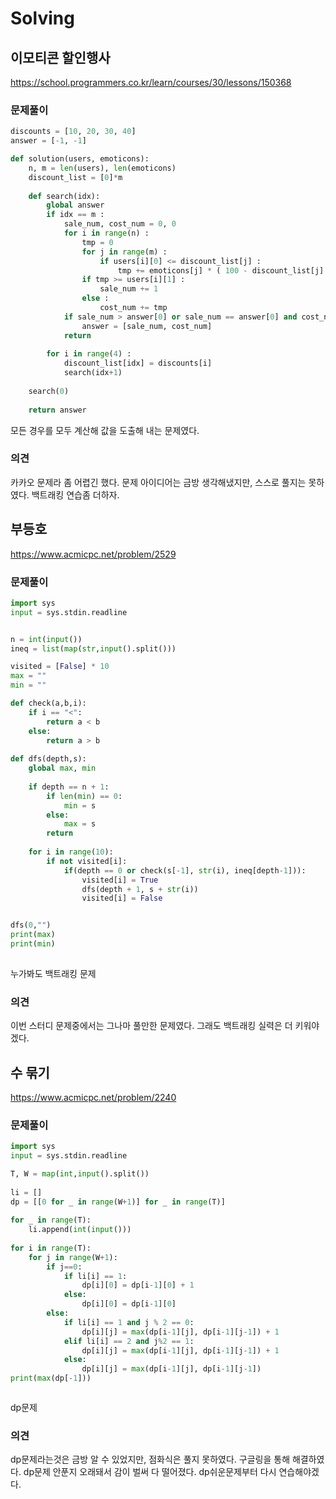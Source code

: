 # Solving

## 이모티콘 할인행사
https://school.programmers.co.kr/learn/courses/30/lessons/150368
### 문제풀이
```python
discounts = [10, 20, 30, 40]
answer = [-1, -1]

def solution(users, emoticons):
    n, m = len(users), len(emoticons)
    discount_list = [0]*m
    
    def search(idx):
        global answer
        if idx == m :
            sale_num, cost_num = 0, 0
            for i in range(n) :
                tmp = 0
                for j in range(m) :
                    if users[i][0] <= discount_list[j] :
                        tmp += emoticons[j] * ( 100 - discount_list[j] ) // 100
                if tmp >= users[i][1] :
                    sale_num += 1
                else :
                    cost_num += tmp
            if sale_num > answer[0] or sale_num == answer[0] and cost_num > answer[1] :
                answer = [sale_num, cost_num]
            return
        
        for i in range(4) :
            discount_list[idx] = discounts[i]
            search(idx+1)
    
    search(0)
    
    return answer

```
모든 경우를 모두 계산해 값을 도출해 내는 문제였다.
### 의견
카카오 문제라 좀 어렵긴 했다. 문제 아이디어는 금방 생각해냈지만, 스스로 풀지는 못하였다. 백트래킹 연습좀 더하자.

## 부등호
https://www.acmicpc.net/problem/2529
### 문제풀이
```python
import sys
input = sys.stdin.readline


n = int(input())
ineq = list(map(str,input().split()))

visited = [False] * 10
max = ""
min = ""

def check(a,b,i):
    if i == "<":
        return a < b
    else:
        return a > b
    
def dfs(depth,s):
    global max, min
    
    if depth == n + 1:
        if len(min) == 0:
            min = s
        else:
            max = s
        return
    
    for i in range(10):
        if not visited[i]:
            if(depth == 0 or check(s[-1], str(i), ineq[depth-1])):
                visited[i] = True
                dfs(depth + 1, s + str(i))
                visited[i] = False


dfs(0,"")
print(max)
print(min)
            
```
누가봐도 백트래킹 문제
### 의견
이번 스터디 문제중에서는 그나마 풀만한 문제였다. 그래도 백트래킹 실력은 더 키워야 겠다.



## 수 묶기
https://www.acmicpc.net/problem/2240
### 문제풀이
```python
import sys
input = sys.stdin.readline

T, W = map(int,input().split())
 
li = []
dp = [[0 for _ in range(W+1)] for _ in range(T)]
 
for _ in range(T):
    li.append(int(input()))
 
for i in range(T):
    for j in range(W+1):
        if j==0:
            if li[i] == 1:
                dp[i][0] = dp[i-1][0] + 1
            else:
                dp[i][0] = dp[i-1][0]
        else:
            if li[i] == 1 and j % 2 == 0:
                dp[i][j] = max(dp[i-1][j], dp[i-1][j-1]) + 1
            elif li[i] == 2 and j%2 == 1:
                dp[i][j] = max(dp[i-1][j], dp[i-1][j-1]) + 1
            else:
                dp[i][j] = max(dp[i-1][j], dp[i-1][j-1])
print(max(dp[-1]))



```
dp문제
### 의견
dp문제라는것은 금방 알 수 있었지만, 점화식은 풀지 못하였다. 구글링을 통해 해결하였다. dp문제 안푼지 오래돼서 감이 벌써 다 떨어졌다. dp쉬운문제부터 다시 연습해야겠다.

